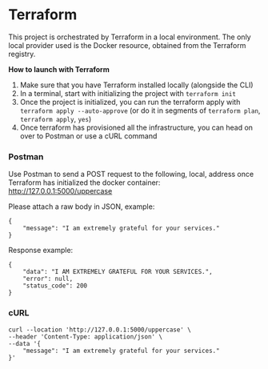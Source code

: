 # Terraform

This project is orchestrated by Terraform in a local environment. The only local provider used is the Docker resource, obtained from the Terraform registry.

**How to launch with Terraform**

1. Make sure that you have Terraform installed locally (alongside the CLI)
2. In a terminal, start with initializing the project with `terraform init`
3. Once the project is initialized, you can run the terraform apply with <br>`terraform apply --auto-approve` (or do it in segments of `terraform plan`, `terraform apply`, `yes`)
4. Once terraform has provisioned all the infrastructure, you can head on over to Postman or use a cURL command


### **Postman** <br>
Use Postman to send a POST request to the following, local, address once Terraform has initialized the docker container:
http://127.0.0.1:5000/uppercase

Please attach a raw body in JSON, example:
```
{
    "message": "I am extremely grateful for your services."
}
```

Response example:

```
{
    "data": "I AM EXTREMELY GRATEFUL FOR YOUR SERVICES.",
    "error": null,
    "status_code": 200
}
```

### **cURL** <br>
```
curl --location 'http://127.0.0.1:5000/uppercase' \
--header 'Content-Type: application/json' \
--data '{
    "message": "I am extremely grateful for your services."
}'
```